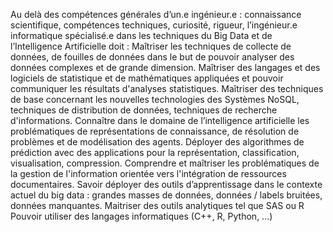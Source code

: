 Au delà des compétences générales d’un.e ingénieur.e : 
connaissance scientifique, compétences techniques, curiosité, rigueur, l’ingénieur.e informatique spécialisé.e dans les techniques du Big Data et de l’Intelligence Artificielle doit :
Maîtriser les techniques de collecte de données, de fouilles de données dans le but de pouvoir analyser des données complexes et de grande dimension.
Maîtriser des langages et des logiciels de statistique et de mathématiques appliquées et pouvoir communiquer les résultats d'analyses statistiques.
Maîtriser des techniques de base concernant les nouvelles technologies des Systèmes NoSQL, techniques de distribution de données, techniques de recherche d'informations.
Connaître dans le domaine de l’intelligence artificielle les problématiques de représentations de connaissance, de résolution de problèmes et de modélisation des agents.
Déployer des algorithmes de prédiction avec des applications pour la représentation, classification, visualisation, compression.
Comprendre et maîtriser les problématiques de la gestion de l'information orientée vers l'intégration de ressources documentaires.
Savoir déployer des outils d’apprentissage dans le contexte actuel du big data : grandes masses de données, données / labels bruitées, données manquantes.
Maitriser des outils analytiques tel que SAS ou R
Pouvoir utiliser des langages informatiques (C++, R, Python, ...)
